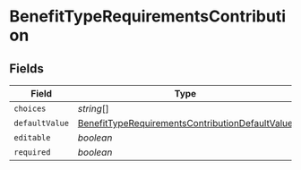 # BenefitTypeRequirementsContribution


## Fields

| Field                                                                                                                     | Type                                                                                                                      | Required                                                                                                                  | Description                                                                                                               |
| ------------------------------------------------------------------------------------------------------------------------- | ------------------------------------------------------------------------------------------------------------------------- | ------------------------------------------------------------------------------------------------------------------------- | ------------------------------------------------------------------------------------------------------------------------- |
| `choices`                                                                                                                 | *string*[]                                                                                                                | :heavy_minus_sign:                                                                                                        | N/A                                                                                                                       |
| `defaultValue`                                                                                                            | [BenefitTypeRequirementsContributionDefaultValue](../../models/shared/benefittyperequirementscontributiondefaultvalue.md) | :heavy_minus_sign:                                                                                                        | N/A                                                                                                                       |
| `editable`                                                                                                                | *boolean*                                                                                                                 | :heavy_minus_sign:                                                                                                        | N/A                                                                                                                       |
| `required`                                                                                                                | *boolean*                                                                                                                 | :heavy_minus_sign:                                                                                                        | N/A                                                                                                                       |